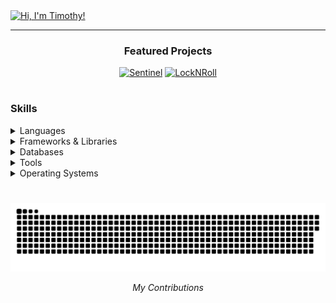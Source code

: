 <!-- Banner -->
<a href="https://github.com/tmthyadms">
    <img alt="Hi, I'm Timothy!" src="https://user-images.githubusercontent.com/72775553/260294420-183a1cd9-9823-4263-b49f-1f723d77f811.gif" />
</a>
<hr />

<!-- Featured projects -->
<div align="center">
  <h3>Featured Projects</h3>
  <!-- Repo card: https://github.com/anuraghazra/github-readme-stats -->
  
  [![Sentinel](https://github-readme-stats.vercel.app/api/pin/?username=tmthyadms&repo=sentinel&theme=tokyonight)](https://github.com/tmthyadms/sentinel)
  [![LockNRoll](https://github-readme-stats.vercel.app/api/pin/?username=tmthyadms&repo=locknroll&theme=tokyonight)](https://github.com/tmthyadms/locknroll)
</div>
<h1></h1>

<!-- Skills -->
<div align="left">
  <h3>Skills</h3>
  <!-- Languages list -->
  <details>
    <summary>Languages</summary>
    <h6>Comfortable</h6>
    <!-- Badges: https://github.com/alexandresanlim/Badges4-README.md-Profile, https://home.aveek.io/GitHub-Profile-Badges/  -->
    <a href="#"><img alt="HTML5" src="https://img.shields.io/badge/HTML5-E34F26.svg?style=for-the-badge&logo=HTML5&logoColor=white" /></a>
    <a href="#"><img alt="CSS3" src="https://img.shields.io/badge/CSS3-1572B6.svg?style=for-the-badge&logo=CSS3&logoColor=white" /></a>
    <a href="#"><img alt="JavaScript"src="https://img.shields.io/badge/JavaScript-323330?style=for-the-badge&logo=javascript&logoColor=F7DF1E" /></a>
    <a href="#"><img alt="PHP" src="https://img.shields.io/badge/PHP-777BB4.svg?style=for-the-badge&logo=PHP&logoColor=white" /></a>
    <a href="#"><img alt="Java" src="https://img.shields.io/badge/OpenJDK-FFFFFF.svg?style=for-the-badge&logo=OpenJDK&logoColor=black" /></a>
    <a href="#"><img alt="Python" src="https://img.shields.io/badge/Python-FFD43B?style=for-the-badge&logo=python&logoColor=blue" /></a>
    <h6>Familiar</h6>
    <a href="#"><img alt="Dart" src="https://img.shields.io/badge/Dart-0175C2.svg?style=for-the-badge&logo=Dart&logoColor=white" /></a>
    <a href="#"><img alt="C++" src="https://img.shields.io/badge/C++-00599C.svg?style=for-the-badge&logo=C++&logoColor=white" /></a>
    <a href="#"><img alt="C# (Arduino and Unity)" src="https://img.shields.io/badge/C%20Sharp-239120.svg?style=for-the-badge&logo=C-Sharp&logoColor=white" /></a>
    <a href="#"><img alt="Visual Basic" src="https://img.shields.io/badge/Visual%20Basic-512BD4.svg?style=for-the-badge&logo=Visual-Basic&logoColor=white" /></a>
    <a href="#"><img alt="PowerShell" src="https://img.shields.io/badge/PowerShell-5391FE.svg?style=for-the-badge&logo=PowerShell&logoColor=white" /></a>
    <a href="#"><img alt="Bash" src="https://img.shields.io/badge/GNU%20Bash-4EAA25.svg?style=for-the-badge&logo=GNU-Bash&logoColor=white" /></a>
    <!-- <a href="#"><img alt="Zsh" src="" /></a> -->
    <a href="#"><img alt="Vim" src="https://img.shields.io/badge/Vim-019733.svg?style=for-the-badge&logo=Vim&logoColor=white" /></a>
  </details>

  <!-- Frameworks & libraries list -->
  <details>
    <summary>Frameworks & Libraries</summary>
    <br />
    <a href="#"><img alt="Vue.js" src="https://img.shields.io/badge/Vue%20js-35495E?style=for-the-badge&logo=vuedotjs&logoColor=4FC08D" /></a>
    <a href="#"><img alt="Bootstrap 5" src="https://img.shields.io/badge/Bootstrap-7952B3.svg?style=for-the-badge&logo=Bootstrap&logoColor=white" /></a>
    <a href="#"><img alt="Flutter" src="https://img.shields.io/badge/Flutter-02569B.svg?style=for-the-badge&logo=Flutter&logoColor=white" /></a>
    <a href="#"><img alt="OpenCV" src="https://img.shields.io/badge/OpenCV-27338e?style=for-the-badge&logo=OpenCV&logoColor=white" /></a>
  </details>

  <!-- Databases list -->
  <details>
    <summary>Databases</summary>
    <br />
    <a href="#"><img alt="Firebase" src="https://img.shields.io/badge/Firebase-FFCA28.svg?style=for-the-badge&logo=Firebase&logoColor=black" /></a>
    <a href="#"><img alt="MySQL" src="https://img.shields.io/badge/MySQL-005C84?style=for-the-badge&logo=mysql&logoColor=white" /></a>
    <a href="#"><img alt="MariaDB" src="https://img.shields.io/badge/MariaDB-003545.svg?style=for-the-badge&logo=MariaDB&logoColor=white" /></a>
  </details>

  <!-- Tools list -->
  <details>
    <summary>Tools</summary>
    <br />
    <a href="#"><img alt="Visual Studio Code" src="https://img.shields.io/badge/Visual%20Studio%20Code-007ACC.svg?style=for-the-badge&logo=Visual-Studio-Code&logoColor=white" /></a>
    <a href="#"><img alt="IntelliJ IDEA" src="https://img.shields.io/badge/IntelliJ%20IDEA-000000.svg?style=for-the-badge&logo=IntelliJ-IDEA&logoColor=white" /></a>
    <a href="#"><img alt="Arduino IDE" src="https://img.shields.io/badge/Arduino_IDE-00979D?style=for-the-badge&logo=arduino&logoColor=white" /></a>
    <a href="#"><img alt="GIMP" src="https://img.shields.io/badge/GIMP-5C5543.svg?style=for-the-badge&logo=GIMP&logoColor=white" /></a>
    <a href="#"><img alt="Unity" src="https://img.shields.io/badge/Unity-FFFFFF.svg?style=for-the-badge&logo=Unity&logoColor=black" /></a>
    <a href="#"><img alt="Blender" src="https://img.shields.io/badge/Blender-F5792A.svg?style=for-the-badge&logo=Blender&logoColor=white" /></a>
  </details>

  <!-- OS list -->
  <details>
    <summary>Operating Systems</summary>
    <br />
    <a href="#"><img alt="Windows 11" src="https://img.shields.io/badge/Windows%2011-0078D4.svg?style=for-the-badge&logo=Windows-11&logoColor=white" /></a>
    <a href="#"><img alt="macOS Ventura" src="https://img.shields.io/badge/mac%20os-000000?style=for-the-badge&logo=apple&logoColor=white" /></a>
    <a href="#"><img alt="Ubuntu (WSL)" src="https://img.shields.io/badge/Ubuntu-E95420.svg?style=for-the-badge&logo=Ubuntu&logoColor=white" /></a>
    <a href="#"><img alt="openSUSE Leap" src="https://img.shields.io/badge/openSUSE-73BA25.svg?style=for-the-badge&logo=openSUSE&logoColor=white" /></a>
  </details>
</div>
<h1></h1>

<!-- Misc -->
<div align="center">
  <!-- Snake game from user's contribution: https://github.com/Platane/snk -->
  <picture>
    <source media="(prefers-color-scheme: dark)" srcset="https://raw.githubusercontent.com/tmthyadms/tmthyadms/output/github-contribution-grid-snake-dark.svg">
    <source media="(prefers-color-scheme: light)" srcset="https://raw.githubusercontent.com/tmthyadms/tmthyadms/output/github-contribution-grid-snake.svg">
    <img alt="github contribution grid snake animation" src="https://raw.githubusercontent.com/tmthyadms/tmthyadms/output/github-contribution-grid-snake.svg">
  </picture>
  <p><i>My Contributions</i></p>
</div>
